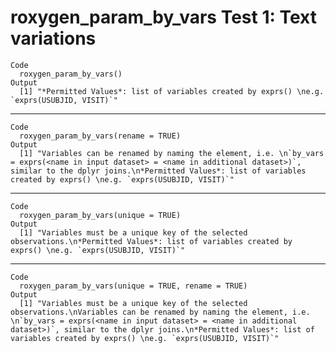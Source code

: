 # roxygen_param_by_vars Test 1: Text variations

    Code
      roxygen_param_by_vars()
    Output
      [1] "*Permitted Values*: list of variables created by exprs() \ne.g. `exprs(USUBJID, VISIT)`"

---

    Code
      roxygen_param_by_vars(rename = TRUE)
    Output
      [1] "Variables can be renamed by naming the element, i.e. \n`by_vars = exprs(<name in input dataset> = <name in additional dataset>)`, similar to the dplyr joins.\n*Permitted Values*: list of variables created by exprs() \ne.g. `exprs(USUBJID, VISIT)`"

---

    Code
      roxygen_param_by_vars(unique = TRUE)
    Output
      [1] "Variables must be a unique key of the selected observations.\n*Permitted Values*: list of variables created by exprs() \ne.g. `exprs(USUBJID, VISIT)`"

---

    Code
      roxygen_param_by_vars(unique = TRUE, rename = TRUE)
    Output
      [1] "Variables must be a unique key of the selected observations.\nVariables can be renamed by naming the element, i.e. \n`by_vars = exprs(<name in input dataset> = <name in additional dataset>)`, similar to the dplyr joins.\n*Permitted Values*: list of variables created by exprs() \ne.g. `exprs(USUBJID, VISIT)`"

